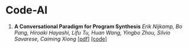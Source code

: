 # Code-AI

1. **A Conversational Paradigm for Program Synthesis** *Erik Nijkamp, Bo Pang, Hiroaki Hayashi, Lifu Tu, Huan Wang, Yingbo Zhou, Silvio Savarese, Caiming Xiong* [[pdf]](https://arxiv.org/abs/2203.13474) [[code]](https://github.com/salesforce/CodeGen)